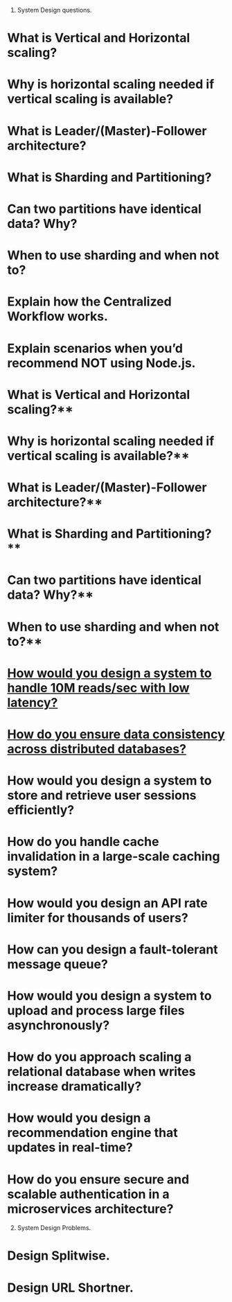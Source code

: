1. System Design questions.
# What is Vertical and Horizontal scaling?
# Why is horizontal scaling needed if vertical scaling is available?
# What is Leader/(Master)-Follower architecture?
# What is Sharding and Partitioning?
# Can two partitions have identical data? Why?
# When to use sharding and when not to?
# Explain how the Centralized Workflow works.
# Explain scenarios when you’d recommend NOT using Node.js.
# What is Vertical and Horizontal scaling?**
# Why is horizontal scaling needed if vertical scaling is available?**
# What is Leader/(Master)-Follower architecture?**
# What is Sharding and Partitioning?**
# Can two partitions have identical data? Why?**
# When to use sharding and when not to?**
# [How would you design a system to handle **10M reads/sec** with low latency?](#q1)
# [How do you ensure **data consistency** across distributed databases?](#q2)
# How would you design a system to store and retrieve user sessions efficiently?
# How do you handle cache invalidation in a large-scale caching system?
# How would you design an API rate limiter for thousands of users?
# How can you design a fault-tolerant message queue?
# How would you design a system to upload and process large files asynchronously?
# How do you approach scaling a relational database when writes increase dramatically?
# How would you design a recommendation engine that updates in real-time?
# How do you ensure secure and scalable authentication in a microservices architecture?

2. System Design Problems.
# Design Splitwise.
# Design URL Shortner.